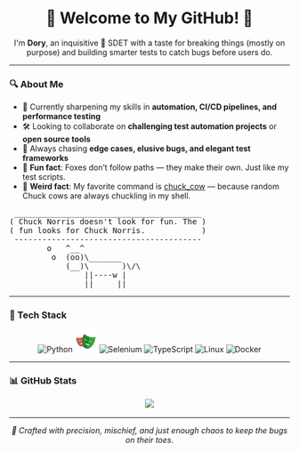 <h1 align="center">🦊 Welcome to My GitHub! 👋</h1>

<p align="center">
  I'm <strong>Dory</strong>, an inquisitive 🧪 SDET with a taste for breaking things (mostly on purpose) and building smarter tests to catch bugs before users do.
</p>

---

### 🔍 About Me

- 🌱 Currently sharpening my skills in **automation, CI/CD pipelines, and performance testing**
- 🛠️ Looking to collaborate on **challenging test automation projects** or **open source tools**
- 🎯 Always chasing **edge cases, elusive bugs, and elegant test frameworks**
- 🦊 **Fun fact**: Foxes don’t follow paths — they make their own. Just like my test scripts.
- 🤠 **Weird fact**: My favorite command is [chuck_cow](https://github.com/ohmyzsh/ohmyzsh/blob/master/plugins/chucknorris/README.md) — because random Chuck cows are always chuckling in my shell.

<pre>
 ________________________________________
( Chuck Norris doesn't look for fun. The )
( fun looks for Chuck Norris.            )
 ----------------------------------------
        o   ^__^
         o  (oo)\_______
            (__)\       )\/\
                ||----w |
                ||     ||
</pre>

---

### 🧰 Tech Stack


<p align="center">
  <img src="https://cdn.jsdelivr.net/gh/devicons/devicon/icons/python/python-original.svg" height="40" alt="Python" />
  <img src="https://raw.githubusercontent.com/microsoft/playwright.dev/main/static/img/playwright-logo.svg" height="40" alt="Playwright" />
  <img src="https://cdn.jsdelivr.net/gh/devicons/devicon/icons/selenium/selenium-original.svg" height="40" alt="Selenium" />
  <img src="https://cdn.jsdelivr.net/gh/devicons/devicon/icons/typescript/typescript-original.svg" height="40" alt="TypeScript" />
  <img src="https://cdn.jsdelivr.net/gh/devicons/devicon/icons/linux/linux-original.svg" height="40" alt="Linux" />
  <img src="https://cdn.jsdelivr.net/gh/devicons/devicon/icons/docker/docker-original.svg" height="40" alt="Docker" />
</p>


---

### 📊 GitHub Stats

<p align="center">
  <img src="https://github-readme-stats.vercel.app/api/top-langs/?username=DoreyKiss&layout=compact&theme=radical" height="165" />
</p>

---

<p align="center">
  <i>🦊 Crafted with precision, mischief, and just enough chaos to keep the bugs on their toes.</i>
</p>

